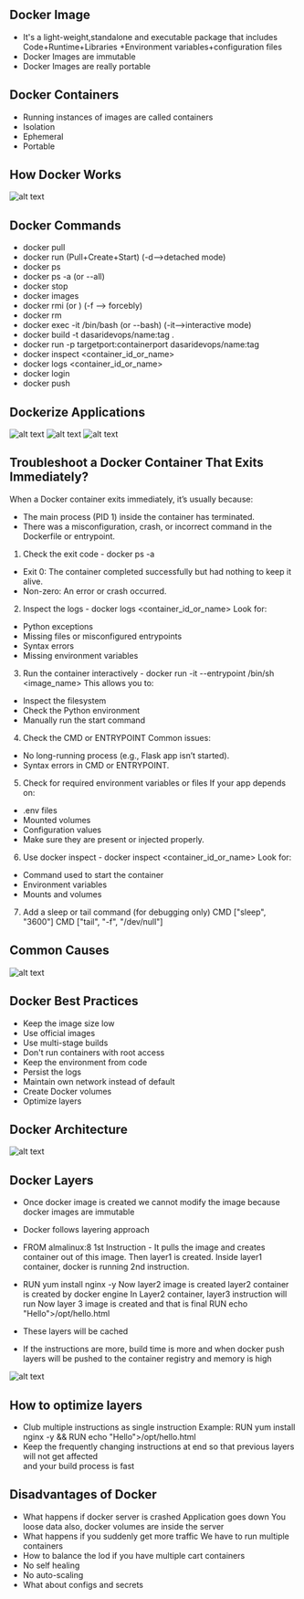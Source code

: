 
Docker Image
------------------
- It's a light-weight,standalone and executable package that includes Code+Runtime+Libraries
  +Environment variables+configuration files
- Docker Images are immutable
- Docker Images are really portable

Docker Containers
---------------------------
- Running instances of images are called containers 
- Isolation
- Ephemeral
- Portable

How Docker Works
-------------------
![alt text](image-6.png)

Docker Commands
--------------------
- docker pull <image-id>
- docker run <image-id> (Pull+Create+Start) (-d-->detached mode)
- docker ps
- docker ps -a (or --all)
- docker stop <container-id>
- docker images
- docker rmi <Image-Id> (or <image-name>) (-f --> forcebly)
- docker rm <container-id>
- docker exec -it <container-id> /bin/bash (or --bash) (-it-->interactive mode)
- docker build -t dasaridevops/name:tag .
- docker run -p targetport:containerport dasaridevops/name:tag
- docker inspect <container_id_or_name>
- docker logs <container_id_or_name>
- docker login
- docker push <image-name>

Dockerize Applications
-------------------------
![alt text](image-3.png)
![alt text](image-4.png)
![alt text](image-5.png)


Troubleshoot a Docker Container That Exits Immediately?
--------------------------------------------------------------------
When a Docker container exits immediately, it’s usually because:
  - The main process (PID 1) inside the container has terminated.
  - There was a misconfiguration, crash, or incorrect command in the Dockerfile or entrypoint.
1. Check the exit code - docker ps -a
  - Exit 0: The container completed successfully but had nothing to keep it alive.
  - Non-zero: An error or crash occurred.
2. Inspect the logs - docker logs <container_id_or_name>
Look for:
  - Python exceptions
  - Missing files or misconfigured entrypoints
  - Syntax errors
  - Missing environment variables
3. Run the container interactively - docker run -it --entrypoint /bin/sh <image_name>
This allows you to:
  - Inspect the filesystem
  - Check the Python environment
  - Manually run the start command
4. Check the CMD or ENTRYPOINT
Common issues:
  - No long-running process (e.g., Flask app isn’t started).
  - Syntax errors in CMD or ENTRYPOINT.
5. Check for required environment variables or files
If your app depends on:
  - .env files
  - Mounted volumes
  - Configuration values
  - Make sure they are present or injected properly.
6. Use docker inspect - docker inspect <container_id_or_name>
Look for:
  - Command used to start the container
  - Environment variables
  - Mounts and volumes
7. Add a sleep or tail command (for debugging only)
  CMD ["sleep", "3600"]
  CMD ["tail", "-f", "/dev/null"]

Common Causes
----------------------
![alt text](image-2.png)
>
 Docker Best Practices
 ---------------------------
 - Keep the image size low
 - Use official images
 - Use multi-stage builds
 - Don't run containers with root access
 - Keep the environment from code
 - Persist the logs
 - Maintain own network instead of default
 - Create Docker volumes
 - Optimize layers

 Docker Architecture
 ----------------------
 ![alt text](image.png)

 Docker Layers
 -----------------
 - Once docker image is created we cannot modify the image because docker images are immutable
 - Docker follows layering approach

 - FROM almalinux:8
 1st Instruction - It pulls the image and creates container out of this image. Then layer1 is created.
 Inside layer1 container, docker is running 2nd instruction.
 - RUN yum install nginx -y
 Now layer2 image is created
 layer2 container is created by docker engine
 In Layer2 container, layer3 instruction will run
 Now layer 3 image is created and that is final
 RUN echo "Hello">/opt/hello.html
 - These layers will be cached
 - If the instructions are more, build time is more and when docker push layers will be pushed to the container registry and memory is high

 ![alt text](image-1.png)

 How to optimize layers
 --------------------------
 - Club multiple instructions as single instruction
   Example: RUN yum install nginx -y && RUN echo "Hello">/opt/hello.html
 - Keep the frequently changing instructions at end so that previous layers will not get affected   
   and your build process is fast

Disadvantages of Docker
------------------------
 - What happens if docker server is crashed
    Application goes down
    You loose data also, docker volumes are inside the server
 - What happens if you suddenly get more traffic
    We have to run multiple containers
 - How to balance the lod if you have multiple cart containers
 - No self healing
 - No auto-scaling
 - What about configs and secrets